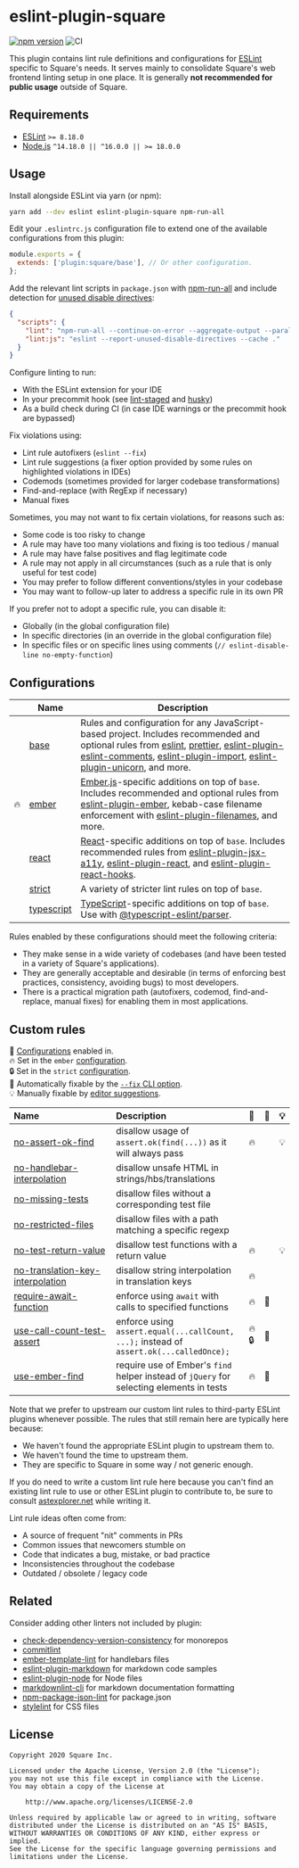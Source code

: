 # eslint-plugin-square

[![npm version](https://badge.fury.io/js/eslint-plugin-square.svg)](https://badge.fury.io/js/eslint-plugin-square)
![CI](https://github.com/square/eslint-plugin-square/workflows/CI/badge.svg)

This plugin contains lint rule definitions and configurations for [ESLint](http://eslint.org) specific to Square's needs. It serves mainly to consolidate Square's web frontend linting setup in one place. It is generally **not recommended for public usage** outside of Square.

## Requirements

- [ESLint](https://eslint.org/) `>= 8.18.0`
- [Node.js](https://nodejs.org/) `^14.18.0 || ^16.0.0 || >= 18.0.0`

## Usage

Install alongside ESLint via yarn (or npm):

```sh
yarn add --dev eslint eslint-plugin-square npm-run-all
```

Edit your `.eslintrc.js` configuration file to extend one of the available configurations from this plugin:

```js
module.exports = {
  extends: ['plugin:square/base'], // Or other configuration.
};
```

Add the relevant lint scripts in `package.json` with [npm-run-all](https://github.com/mysticatea/npm-run-all) and include detection for [unused disable directives](https://eslint.org/docs/latest/user-guide/command-line-interface#--report-unused-disable-directives):

```json
{
  "scripts": {
    "lint": "npm-run-all --continue-on-error --aggregate-output --parallel lint:*",
    "lint:js": "eslint --report-unused-disable-directives --cache ."
  }
}
```

Configure linting to run:

- With the ESLint extension for your IDE
- In your precommit hook (see [lint-staged](https://github.com/okonet/lint-staged) and [husky](https://github.com/typicode/husky))
- As a build check during CI (in case IDE warnings or the precommit hook are bypassed)

Fix violations using:

- Lint rule autofixers (`eslint --fix`)
- Lint rule suggestions (a fixer option provided by some rules on highlighted violations in IDEs)
- Codemods (sometimes provided for larger codebase transformations)
- Find-and-replace (with RegExp if necessary)
- Manual fixes

Sometimes, you may not want to fix certain violations, for reasons such as:

- Some code is too risky to change
- A rule may have too many violations and fixing is too tedious / manual
- A rule may have false positives and flag legitimate code
- A rule may not apply in all circumstances (such as a rule that is only useful for test code)
- You may prefer to follow different conventions/styles in your codebase
- You may want to follow-up later to address a specific rule in its own PR

If you prefer not to adopt a specific rule, you can disable it:

- Globally (in the global configuration file)
- In specific directories (in an override in the global configuration file)
- In specific files or on specific lines using comments (`// eslint-disable-line no-empty-function`)

## Configurations

|     | Name | Description |
| --- | --- | --- |
| | [base](lib/config/base.js) | Rules and configuration for any JavaScript-based project. Includes recommended and optional rules from [eslint], [prettier], [eslint-plugin-eslint-comments], [eslint-plugin-import], [eslint-plugin-unicorn], and more. |
| 🔥 | [ember](lib/config/ember.js) | [Ember.js](https://www.emberjs.com/)-specific additions on top of `base`. Includes recommended and optional rules from [eslint-plugin-ember], kebab-case filename enforcement with [eslint-plugin-filenames], and more. |
| | [react](lib/config/react.js) | [React](https://reactjs.org/)-specific additions on top of `base`. Includes recommended rules from [eslint-plugin-jsx-a11y], [eslint-plugin-react], and [eslint-plugin-react-hooks]. |
| | [strict](lib/config/strict.js) | A variety of stricter lint rules on top of `base`. |
| | [typescript](lib/config/typescript.js) | [TypeScript](https://www.typescriptlang.org/)-specific additions on top of `base`. Use with [@typescript-eslint/parser]. |

Rules enabled by these configurations should meet the following criteria:

- They make sense in a wide variety of codebases (and have been tested in a variety of Square's applications).
- They are generally acceptable and desirable (in terms of enforcing best practices, consistency, avoiding bugs) to most developers.
- There is a practical migration path (autofixers, codemod, find-and-replace, manual fixes) for enabling them in most applications.

## Custom rules

<!-- begin auto-generated rules list -->

💼 [Configurations](https://github.com/square/eslint-plugin-square/blob/master/README.md#configurations) enabled in.\
🔥 Set in the `ember` [configuration](https://github.com/square/eslint-plugin-square/blob/master/README.md#configurations).\
🔒 Set in the `strict` [configuration](https://github.com/square/eslint-plugin-square/blob/master/README.md#configurations).\
🔧 Automatically fixable by the [`--fix` CLI option](https://eslint.org/docs/user-guide/command-line-interface#--fix).\
💡 Manually fixable by [editor suggestions](https://eslint.org/docs/developer-guide/working-with-rules#providing-suggestions).

| Name                                                                               | Description                                                                              | 💼    | 🔧 | 💡 |
| :--------------------------------------------------------------------------------- | :--------------------------------------------------------------------------------------- | :---- | :- | :- |
| [no-assert-ok-find](docs/rules/no-assert-ok-find.md)                               | disallow usage of `assert.ok(find(...))` as it will always pass                          | 🔥    |    | 💡 |
| [no-handlebar-interpolation](docs/rules/no-handlebar-interpolation.md)             | disallow unsafe HTML in strings/hbs/translations                                         |       |    |    |
| [no-missing-tests](docs/rules/no-missing-tests.md)                                 | disallow files without a corresponding test file                                         |       |    |    |
| [no-restricted-files](docs/rules/no-restricted-files.md)                           | disallow files with a path matching a specific regexp                                    |       |    |    |
| [no-test-return-value](docs/rules/no-test-return-value.md)                         | disallow test functions with a return value                                              | 🔥    |    | 💡 |
| [no-translation-key-interpolation](docs/rules/no-translation-key-interpolation.md) | disallow string interpolation in translation keys                                        | 🔥    |    |    |
| [require-await-function](docs/rules/require-await-function.md)                     | enforce using `await` with calls to specified functions                                  | 🔥    | 🔧 |    |
| [use-call-count-test-assert](docs/rules/use-call-count-test-assert.md)             | enforce using `assert.equal(...callCount, ...);` instead of `assert.ok(...calledOnce);`  | 🔥 🔒 | 🔧 |    |
| [use-ember-find](docs/rules/use-ember-find.md)                                     | require use of Ember's `find` helper instead of `jQuery` for selecting elements in tests | 🔥    | 🔧 |    |

<!-- end auto-generated rules list -->

Note that we prefer to upstream our custom lint rules to third-party ESLint plugins whenever possible. The rules that still remain here are typically here because:

- We haven't found the appropriate ESLint plugin to upstream them to.
- We haven't found the time to upstream them.
- They are specific to Square in some way / not generic enough.

If you do need to write a custom lint rule here because you can't find an existing lint rule to use or other ESLint plugin to contribute to, be sure to consult [astexplorer.net](https://astexplorer.net/) while writing it.

Lint rule ideas often come from:

- A source of frequent "nit" comments in PRs
- Common issues that newcomers stumble on
- Code that indicates a bug, mistake, or bad practice
- Inconsistencies throughout the codebase
- Outdated / obsolete / legacy code

[eslint]: https://eslint.org/
[eslint-plugin-ember]: https://github.com/ember-cli/eslint-plugin-ember
[eslint-plugin-eslint-comments]: https://github.com/mysticatea/eslint-plugin-eslint-comments
[eslint-plugin-filenames]: https://github.com/selaux/eslint-plugin-filenames
[eslint-plugin-import]: https://github.com/benmosher/eslint-plugin-import
[eslint-plugin-jsx-a11y]: https://github.com/jsx-eslint/eslint-plugin-jsx-a11y
[eslint-plugin-react]: https://github.com/jsx-eslint/eslint-plugin-react
[eslint-plugin-react-hooks]: https://github.com/facebook/react/tree/main/packages/eslint-plugin-react-hooks
[eslint-plugin-unicorn]: https://github.com/sindresorhus/eslint-plugin-unicorn
[prettier]: https://prettier.io/
[@typescript-eslint/parser]: https://github.com/typescript-eslint/typescript-eslint/tree/main/packages/parser

## Related

Consider adding other linters not included by plugin:

- [check-dependency-version-consistency](https://github.com/bmish/check-dependency-version-consistency) for monorepos
- [commitlint](https://github.com/conventional-changelog/commitlint)
- [ember-template-lint](https://github.com/ember-template-lint/ember-template-lint) for handlebars files
- [eslint-plugin-markdown](https://github.com/eslint/eslint-plugin-markdown) for markdown code samples
- [eslint-plugin-node](https://github.com/mysticatea/eslint-plugin-node) for Node files
- [markdownlint-cli](https://github.com/igorshubovych/markdownlint-cli) for markdown documentation formatting
- [npm-package-json-lint](https://github.com/tclindner/npm-package-json-lint) for package.json
- [stylelint](https://github.com/stylelint/stylelint) for CSS files

## License

```plaintext
Copyright 2020 Square Inc.

Licensed under the Apache License, Version 2.0 (the "License");
you may not use this file except in compliance with the License.
You may obtain a copy of the License at

    http://www.apache.org/licenses/LICENSE-2.0

Unless required by applicable law or agreed to in writing, software
distributed under the License is distributed on an "AS IS" BASIS,
WITHOUT WARRANTIES OR CONDITIONS OF ANY KIND, either express or implied.
See the License for the specific language governing permissions and
limitations under the License.
```

